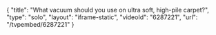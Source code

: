 {
    "title": "What vacuum should you use on ultra soft, high-pile carpet?",
    "type": "solo",
    "layout": "iframe-static",
    "videoId": "6287221",
    "url": "\/tvpembed\/6287221"
}